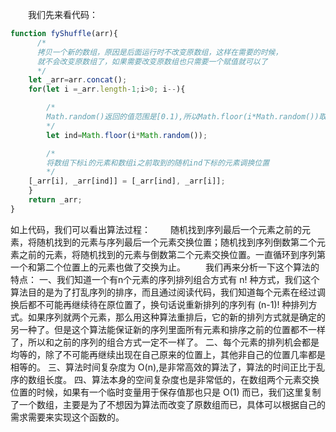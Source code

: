 &emsp;&emsp;我们先来看代码：
```JavaScript
function fyShuffle(arr){
      /*
      拷贝一个新的数组，原因是后面运行时不改变原数组，这样在需要的时候，
      就不会改变原数组了，如果需要改变原数组也只需要一个赋值就可以了
      */
    let _arr=arr.concat();
    for(let i =_arr.length-1;i>0; i--){

        /*
        Math.random()返回的值范围是[0.1),所以Math.floor(i*Math.random())取到的必然是数组下标 i 之前的元素
        */
        let ind=Math.floor(i*Math.random());

        /*
        将数组下标i的元素和数组i之前取到的随机ind下标的元素调换位置
        */
	[_arr[i], _arr[ind]] = [_arr[ind], _arr[i]];
    }
    return _arr;
}
```
如上代码，我们可以看出算法过程：
&emsp;&emsp;随机找到序列最后一个元素之前的元素，将随机找到的元素与序列最后一个元素交换位置；随机找到序列倒数第二个元素之前的元素，将随机找到的元素与倒数第二个元素交换位置。一直循环到序列第一个和第二个位置上的元素也做了交换为止。
&emsp;&emsp;我们再来分析一下这个算法的特点：
一、我们知道一个有n个元素的序列排列组合方式有 n! 种方式，我们这个算法目的是为了打乱序列的排序，而且通过阅读代码，我们知道每个元素在经过调换后都不可能再继续待在原位置了，换句话说重新排列的序列有 (n-1)! 种排列方式。如果序列就两个元素，那么用这种算法重排后，它的新的排列方式就是确定的另一种了。但是这个算法能保证新的序列里面所有元素和排序之前的位置都不一样了，所以和之前的序列的组合方式一定不一样了。
二、每个元素的排列机会都是均等的，除了不可能再继续出现在自己原来的位置上，其他非自己的位置几率都是相等的。
三、算法时间复杂度为 O(n),是非常高效的算法了，算法的时间正比于乱序的数组长度。
四、算法本身的空间复杂度也是非常低的，在数组两个元素交换位置的时候，如果有一个临时变量用于保存值那也只是 O(1) 而已，我们这里复制了一个数组，主要是为了不想因为算法而改变了原数组而已，具体可以根据自己的需求需要来实现这个函数的。